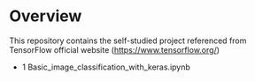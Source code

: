 # Overview
This repository contains the self-studied project referenced from TensorFlow official website (https://www.tensorflow.org/)
* 1 Basic_image_classification_with_keras.ipynb
